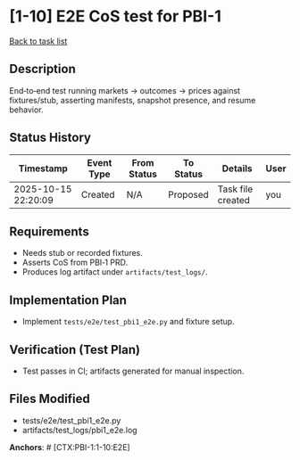 # [1-10] E2E CoS test for PBI-1
[Back to task list](../tasks.md)

## Description
End‑to‑end test running markets → outcomes → prices against fixtures/stub, asserting manifests, snapshot presence, and resume behavior.

## Status History
| Timestamp | Event Type | From Status | To Status | Details | User |
|-----------|------------|-------------|-----------|---------|------|
| 2025-10-15 22:20:09 | Created | N/A | Proposed | Task file created | you |

## Requirements
- Needs stub or recorded fixtures.
- Asserts CoS from PBI‑1 PRD.
- Produces log artifact under `artifacts/test_logs/`.

## Implementation Plan
- Implement `tests/e2e/test_pbi1_e2e.py` and fixture setup.

## Verification (Test Plan)
- Test passes in CI; artifacts generated for manual inspection.

## Files Modified
- tests/e2e/test_pbi1_e2e.py
- artifacts/test_logs/pbi1_e2e.log

**Anchors**: # [CTX:PBI-1:1-10:E2E]
